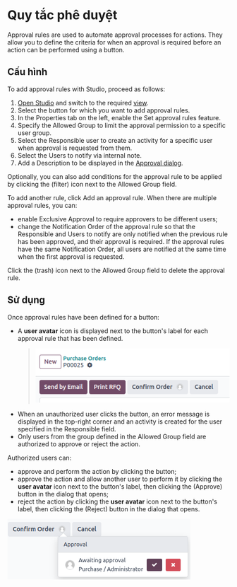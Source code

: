 # Quy tắc phê duyệt

Approval rules are used to automate approval processes for actions. They allow you to define
the criteria for when an approval is required before an action can be performed using a button.

## Cấu hình

To add approval rules with Studio, proceed as follows:

1. [Open Studio](applications/studio.md#studio-access) and switch to the required [view](applications/studio/views.md).
2. Select the button for which you want to add approval rules.
3. In the Properties tab on the left, enable the Set approval rules
   feature.
4. Specify the Allowed Group to limit the approval permission to a specific user
   group.
5. Select the Responsible user to create an activity for a specific user when approval
   is requested from them.
6. Select the Users to notify via internal note.
7. Add a Description to be displayed in the [Approval dialog](#approval-rules-use).

Optionally, you can also add conditions for the approval rule to be applied by clicking the
<i class="fa fa-filter"></i> (filter) icon next to the Allowed Group field.

To add another rule, click Add an approval rule. When there are multiple approval rules,
you can:

- enable Exclusive Approval to require approvers to be different users;
- change the Notification Order of the approval rule so that the Responsible
  and Users to notify are only notified when the previous rule has been approved, and
  their approval is required. If the approval rules have the same Notification Order,
  all users are notified at the same time when the first approval is requested.

Click the <i class="fa fa-trash"></i> (trash) icon next to the Allowed Group field to
delete the approval rule.

<a id="approval-rules-use"></a>

## Sử dụng

Once approval rules have been defined for a button:

- A **user avatar** icon is displayed next to the button's label for each approval rule that has
  been defined.
  > ![Confirm button with approval for purchase orders](../../.gitbook/assets/approvals-button.png)
- When an unauthorized user clicks the button, an error message is displayed in the top-right corner
  and an activity is created for the user specified in the Responsible field.
- Only users from the group defined in the Allowed Group field are authorized to approve
  or reject the action.

Authorized users can:

- approve and perform the action by clicking the button;
- approve the action and allow another user to perform it by clicking the **user avatar** icon next
  to the button's label, then clicking the <i class="fa fa-check"></i> (Approve) button in the
  dialog that opens;
- reject the action by clicking the **user avatar** icon next to the button's label, then clicking
  the <i class="fa fa-times"></i> (Reject) button in the dialog that opens.

![Approval dialog](../../.gitbook/assets/approvals-awaiting.png)

